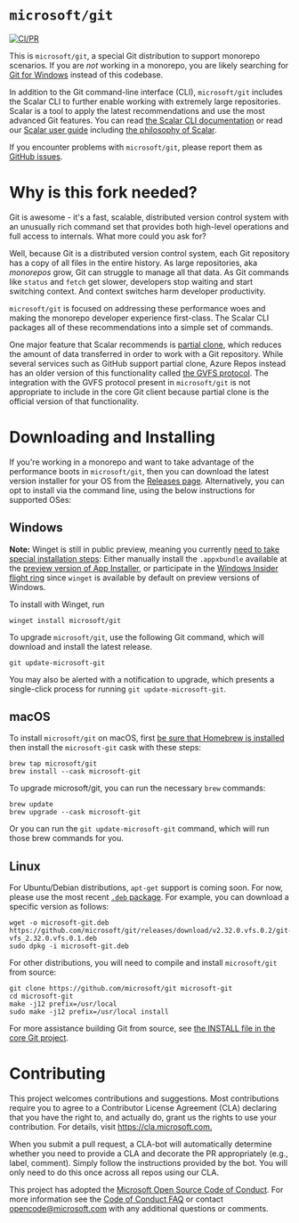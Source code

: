 `microsoft/git`
===============

[![CI/PR](https://github.com/microsoft/git/actions/workflows/main.yml/badge.svg)](https://github.com/microsoft/git/actions/workflows/main.yml)

This is `microsoft/git`, a special Git distribution to support monorepo scenarios. If you are _not_
working in a monorepo, you are likely searching for
[Git for Windows](http://git-for-windows.github.io/) instead of this codebase.

In addition to the Git command-line interface (CLI), `microsoft/git` includes the Scalar CLI to
further enable working with extremely large repositories. Scalar is a tool to apply the latest
recommendations and use the most advanced Git features. You can read
[the Scalar CLI documentation](contrib/scalar/scalar.txt) or read our
[Scalar user guide](contrib/scalar/docs/index.md) including
[the philosophy of Scalar](contrib/scalar/docs/philosophy.md).

If you encounter problems with `microsoft/git`, please report them as
[GitHub issues](https://github.com/microsoft/git/issues).

Why is this fork needed?
=========================================================

Git is awesome - it's a fast, scalable, distributed version control system with an unusually rich
command set that provides both high-level operations and full access to internals. What more could
you ask for?

Well, because Git is a distributed version control system, each Git repository has a copy of all
files in the entire history. As large repositories, aka _monorepos_ grow, Git can struggle to
manage all that data. As Git commands like `status` and `fetch` get slower, developers stop waiting
and start switching context. And context switches harm developer productivity.

`microsoft/git` is focused on addressing these performance woes and making the monorepo developer
experience first-class. The Scalar CLI packages all of these recommendations into a simple set of
commands.

One major feature that Scalar recommends is [partial clone](https://github.blog/2020-12-21-get-up-to-speed-with-partial-clone-and-shallow-clone/),
which reduces the amount of data transferred in order to work with a Git repository. While several
services such as GitHub support partial clone, Azure Repos instead has an older version of this
functionality called
[the GVFS protocol](https://docs.microsoft.com/en-us/azure/devops/learn/git/gvfs-architecture#gvfs-protocol).
The integration with the GVFS protocol present in `microsoft/git` is not appropriate to include in
the core Git client because partial clone is the official version of that functionality.

Downloading and Installing
=========================================================

If you're working in a monorepo and want to take advantage of the performance boots in
`microsoft/git`, then you can download the latest version installer for your OS from the
[Releases page](https://github.com/microsoft/git/releases). Alternatively, you can opt to install
via the command line, using the below instructions for supported OSes:

## Windows

__Note:__ Winget is still in public preview, meaning you currently
[need to take special installation steps](https://docs.microsoft.com/en-us/windows/package-manager/winget/#install-winget):
Either manually install the `.appxbundle` available at the
[preview version of App Installer](https://www.microsoft.com/p/app-installer/9nblggh4nns1?ocid=9nblggh4nns1_ORSEARCH_Bing&rtc=1&activetab=pivot:overviewtab),
or participate in the
[Windows Insider flight ring](https://insider.windows.com/https://insider.windows.com/)
since `winget` is available by default on preview versions of Windows.

To install with Winget, run

```shell
winget install microsoft/git
```

To upgrade `microsoft/git`, use the following Git command, which will download and install the latest
release.

```shell
git update-microsoft-git
```

You may also be alerted with a notification to upgrade, which presents a single-click process for
running `git update-microsoft-git`.

## macOS

To install `microsoft/git` on macOS, first [be sure that Homebrew is installed](https://brew.sh/) then
install the `microsoft-git` cask with these steps:

```shell
brew tap microsoft/git
brew install --cask microsoft-git
```

To upgrade microsoft/git, you can run the necessary `brew` commands:

```shell
brew update
brew upgrade --cask microsoft-git
```

Or you can run the `git update-microsoft-git` command, which will run those brew commands for you.

## Linux

For Ubuntu/Debian distributions, `apt-get` support is coming soon. For now, please use the most
recent [`.deb` package](https://github.com/microsoft/git/releases). For example, you can download a
specific version as follows:

```shell
wget -o microsoft-git.deb https://github.com/microsoft/git/releases/download/v2.32.0.vfs.0.2/git-vfs_2.32.0.vfs.0.1.deb
sudo dpkg -i microsoft-git.deb
```

For other distributions, you will need to compile and install `microsoft/git` from source:

```shell
git clone https://github.com/microsoft/git microsoft-git
cd microsoft-git
make -j12 prefix=/usr/local
sudo make -j12 prefix=/usr/local install
```

For more assistance building Git from source, see
[the INSTALL file in the core Git project](https://github.com/git/git/blob/master/INSTALL).

Contributing
=========================================================

This project welcomes contributions and suggestions.  Most contributions require you to agree to a
Contributor License Agreement (CLA) declaring that you have the right to, and actually do, grant us
the rights to use your contribution. For details, visit <https://cla.microsoft.com.>

When you submit a pull request, a CLA-bot will automatically determine whether you need to provide
a CLA and decorate the PR appropriately (e.g., label, comment). Simply follow the instructions
provided by the bot. You will only need to do this once across all repos using our CLA.

This project has adopted the [Microsoft Open Source Code of Conduct](https://opensource.microsoft.com/codeofconduct/).
For more information see the [Code of Conduct FAQ](https://opensource.microsoft.com/codeofconduct/faq/) or
contact [opencode@microsoft.com](mailto:opencode@microsoft.com) with any additional questions or comments.
